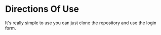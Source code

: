 # Directions Of Use
It's really simple to use you can just clone the repository
and use the login form.